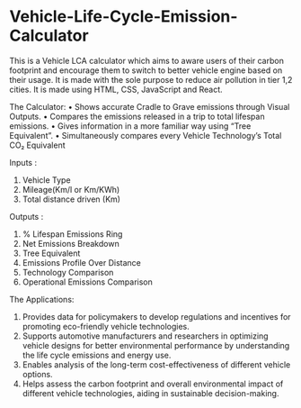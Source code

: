 # Vehicle-Life-Cycle-Emission-Calculator
This is a Vehicle LCA calculator which aims to aware users of their carbon footprint and encourage them to switch to better vehicle engine based on their usage. It is made with the sole purpose to reduce air pollution in tier 1,2 cities. It is made using HTML, CSS, JavaScript and React. 

The Calculator: 
 • Shows accurate Cradle to Grave emissions through Visual Outputs.
 • Compares the emissions released in a trip to total lifespan emissions.
 • Gives information in a more familiar way using “Tree Equivalent”.
 • Simultaneously compares every Vehicle Technology’s Total CO₂ Equivalent

 Inputs :
 1. Vehicle Type
 2. Mileage(Km/l or Km/KWh)
 3.  Total distance driven (Km)

 Outputs :
 1. % Lifespan Emissions Ring
 2. Net Emissions Breakdown
 3. Tree Equivalent
 4. Emissions Profile Over Distance
 5. Technology Comparison
 6. Operational Emissions Comparison

 The Applications:
 1. Provides data for policymakers to develop regulations and incentives for promoting eco-friendly vehicle technologies.
 2. Supports automotive manufacturers and researchers in optimizing vehicle designs for better environmental performance by understanding the life cycle emissions 
    and energy use.
 3. Enables analysis of the long-term cost-effectiveness of different vehicle options.
 4. Helps assess the carbon footprint and overall environmental impact of different vehicle
    technologies, aiding in sustainable decision-making.
